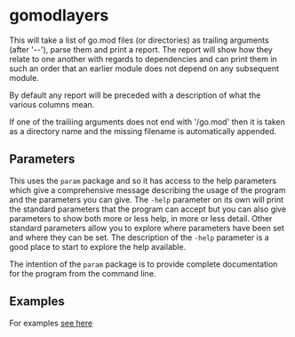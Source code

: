 <!-- Created by mkdoc DO NOT EDIT. -->

# gomodlayers

This will take a list of go\.mod files \(or directories\) as trailing arguments
\(after &apos;\-\-&apos;\), parse them and print a report\. The report will show
how they relate to one another with regards to dependencies and can print them
in such an order that an earlier module does not depend on any subsequent
module\.

By default any report will be preceded with a description of what the various
columns mean\.

If one of the trailiing arguments does not end with &apos;/go\.mod&apos; then it
is taken as a directory name and the missing filename is automatically
appended\.



<!-- This file is inserted into markdown files generated by mkdoc -->
<!-- if the program being documented depends on this module       -->
<!-- ============================================================ -->
<!-- See github.com/nickwells/utilities/mkdoc                     -->
## Parameters

This uses the `param` package and so it has access to the help parameters
which give a comprehensive message describing the usage of the program and
the parameters you can give. The `-help` parameter on its own will print the
standard parameters that the program can accept but you can also give
parameters to show both more or less help, in more or less detail. Other
standard parameters allow you to explore where parameters have been set and
where they can be set. The description of the `-help` parameter is a good
place to start to explore the help available.

The intention of the `param` package is to provide complete documentation
for the program from the command line.


## Examples
For examples [see here](_gomodlayers.EXAMPLES.md)
